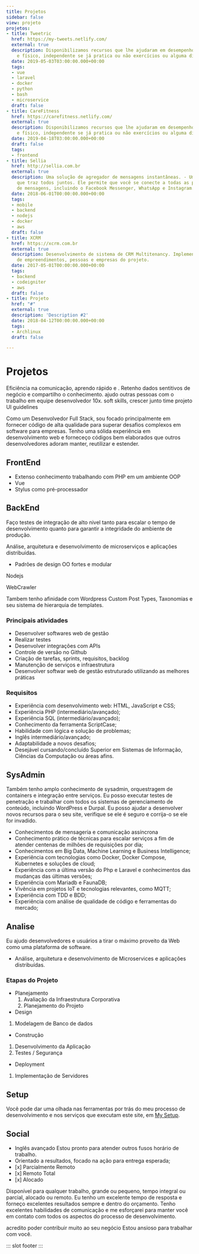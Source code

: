 ```yaml
---
title: Projetos
sidebar: false
view: projeto
projetos:
- title: Tweetric
  href: https://my-tweets.netlify.com/
  external: true
  description: Disponibilizamos recursos que lhe ajudaram em desempenho alimentar
    e físico, independente se já pratica ou não exercícios ou alguma dieta.
  date: 2019-05-03T03:00:00.000+00:00
  tags:
  - vue
  - laravel
  - docker
  - python
  - bash
  - microservice
  draft: false
- title: CareFitness
  href: https://carefitness.netlify.com/
  external: true
  description: Disponibilizamos recursos que lhe ajudaram em desempenho alimentar
    e físico, independente se já pratica ou não exercícios ou alguma dieta.
  date: 2019-04-18T03:00:00.000+00:00
  draft: false
  tags:
  - frontend
- title: Sellia
  href: http://sellia.com.br
  external: true
  description: Uma solução de agregador de mensagens instantâneas. - Um aplicativo
    que traz todos juntos. Ele permite que você se conecte a todas as plataformas
    de mensagens, incluindo o Facebook Messenger, WhatsApp e Instagram.
  date: 2018-06-01T00:00:00.000+00:00
  tags:
  - mobile
  - backend
  - nodejs
  - docker
  - aws
  draft: false
- title: XCRM
  href: https://xcrm.com.br
  external: true
  description: Desenvolvimento de sistema de CRM Multitenancy. Implementação de gerenciador
    de empreendimentos, pessoas e empresas do projeto.
  date: 2017-05-01T00:00:00.000+00:00
  tags:
  - backend
  - codeigniter
  - aws
  draft: false
- title: Projeto
  href: "#"
  external: true
  description: 'Description #2'
  date: 2018-04-12T00:00:00.000+00:00
  tags:
  - Archlinux
  draft: false

---
```

# Projetos

Eficiência na comunicação, aprendo rápido e . Retenho dados sentitivos de negócio e compartilho o conhecimento. ajudo outras pessoas com o trabalho em equipe desenvolvedor 10x. soft skills, crescer junto time projeto UI guidelines

Como um Desenvolvedor Full Stack, sou focado principalmente em fornecer código de alta qualidade para superar desafios complexos em software para empresas. Tenho uma sólida experiência em desenvolvimento web e forneceço códigos bem elaborados que outros desenvolvedores adoram manter, reutilizar e estender.

## FrontEnd

* Extenso conhecimento trabalhando com PHP em um ambiente OOP
* Vue
* Stylus como pré-processador

## BackEnd

Faço testes de integração de alto nivel tanto para escalar o tempo de desenvolvimento quanto para garantir a integridade do ambiente de produção.

Análise, arquitetura e desenvolvimento de microserviços e aplicações distribuídas.

* Padrões de design OO fortes e modular

Nodejs

WebCrawler

Tambem tenho afinidade com Wordpress Custom Post Types, Taxonomias e seu sistema de hierarquia de templates.

### Principais atividades

* Desenvolver softwares web de gestão
* Realizar testes
* Desenvolver integrações com APIs
* Controle de versão no Github
* Criação de tarefas, sprints, requisitos, backlog
* Manutenção de serviços e infraestrutura
* Desenvolver softwar web de gestão estruturado utilizando as melhores práticas

### Requisitos

* Experiência com desenvolvimento web: HTML, JavaScript e CSS;
* Experiência PHP (intermediário/avançado);
* Experiência SQL (intermediário/avançado);
* Conhecimento da ferramenta ScriptCase;
* Habilidade com lógica e solução de problemas;
* Inglês intermediário/avançado;
* Adaptabilidade a novos desafios;
* Desejável cursando/concluído Superior em Sistemas de Informação, Ciências da Computação ou áreas afins.

## SysAdmin

Também tenho amplo conhecimento de sysadmin, orquestragem de containers e integração entre serviços. Eu posso executar testes de penetração e trabalhar com todos os sistemas de gerenciamento de conteúdo, incluindo WordPress e Durpal. Eu posso ajudar a desenvolver novos recursos para o seu site, verifique se ele é seguro e corrija-o se ele for invadido.

* Conhecimentos de mensageria e comunicação assíncrona
* Conhecimento prático de técnicas para escalar serviços a fim de atender centenas de milhões de requisições por dia;
* Conhecimentos em Big Data, Machine Learning e Business Intelligence;
* Experiência com tecnologias como Docker, Docker Compose, Kubernetes e soluções de cloud;
* Experiência com a última versão do Php e Laravel e conhecimentos das mudanças das últimas versões;
* Experiência com Mariadb e FaunaDB;
* Vivência em projetos IoT e tecnologias relevantes, como MQTT;
* Experiência com TDD e BDD;
* Experiência com análise de qualidade de código e ferramentas do mercado;

## Analise

Eu ajudo desenvolvedores e usuários a tirar o máximo proveito da Web como uma plataforma de software.

* Análise, arquitetura e desenvolvimento de Microservices e aplicações distribuídas.

### Etapas do Projeto

* Planejamento
  1. Avaliação da Infraestrutura Corporativa
  2. Planejamento do Projeto
* Design

1. Modelagem de Banco de dados

* Construção

1. Desenvolvimento da Aplicação
2. Testes / Segurança

* Deployment

1. Implementação de Servidores

## Setup

Você pode dar uma olhada nas ferramentas por trás do meu processo de desenvolvimento e nos serviços que executam este site, em [My Setup](#).

<Stack :item="{ domain: 'laravel.com' }" /> <Stack :item="{ domain: 'coreos.com' }" />


## Social

* Inglês avançado Estou pronto para atender outros fusos horário de trabalho.
* Orientado a resultados, focado na ação para entrega esperada;
* \[x\] Parcialmente Remoto
* \[x\] Remoto Total
* \[x\] Alocado

Disponível para qualquer trabalho, grande ou pequeno, tempo integral ou parcial, alocado ou remoto. Eu tenho um excelente tempo de resposta e forneço excelentes resultados sempre e dentro do orçamento. Tenho excelentes habilidades de comunicação e me esforçarei para manter você em contato com todos os aspectos do processo de desenvolvimento.

acredito poder contribuir muito ao seu negócio Estou ansioso para trabalhar com você.

::: slot footer
<BaseProjeto/>
:::
